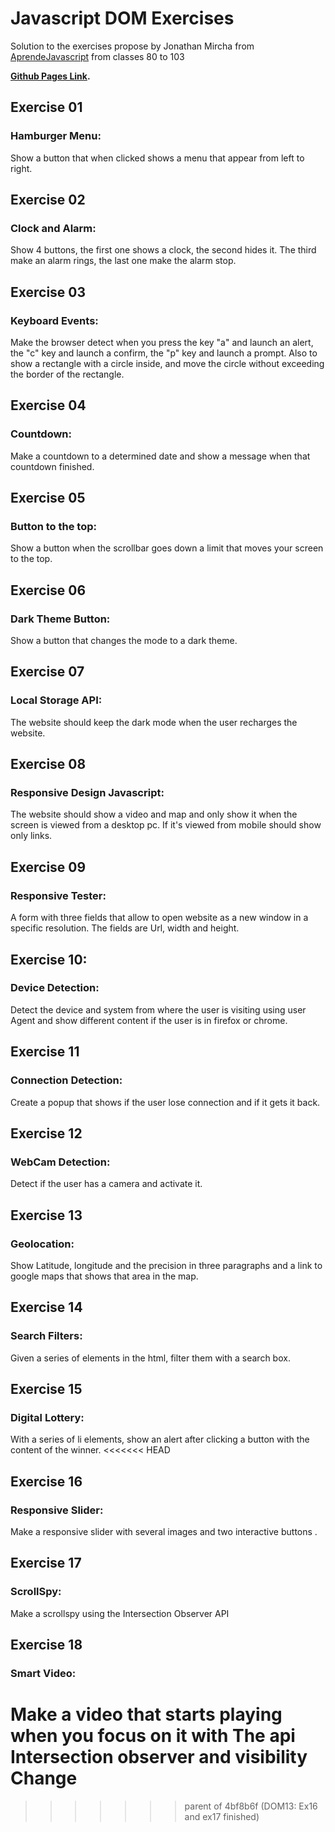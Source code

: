 # Javascript DOM Exercises

Solution to the exercises propose by Jonathan Mircha from [AprendeJavascript](https://aprendejavascript.org/)
from classes 80 to 103

**[Github Pages Link](https://gearyandres94.github.io/domJSExercises/views/).**

## Exercise 01

### Hamburger Menu:

Show a button that when clicked shows a menu that appear from left to right.

## Exercise 02

### Clock and Alarm:

Show 4 buttons, the first one shows a clock, the second hides it. The third make an alarm rings, the last one make the alarm stop.

## Exercise 03

### Keyboard Events:

Make the browser detect when you press the key "a" and launch an alert, the "c" key and launch a confirm, the "p" key and launch a prompt.
Also to show a rectangle with a circle inside, and move the circle without exceeding the border of the rectangle.

## Exercise 04

### Countdown:

Make a countdown to a determined date and show a message when that countdown finished.

## Exercise 05

### Button to the top:

Show a button when the scrollbar goes down a limit that moves your screen to the top.

## Exercise 06

### Dark Theme Button:

Show a button that changes the mode to a dark theme.

## Exercise 07

### Local Storage API:

The website should keep the dark mode when the user recharges the website.

## Exercise 08

### Responsive Design Javascript:

The website should show a video and map and only show it when the screen is viewed from a desktop pc. If it's viewed from mobile should show only links.

## Exercise 09

### Responsive Tester:

A form with three fields that allow to open website as a new window in a specific resolution. The fields are Url, width and height.

## Exercise 10:

### Device Detection:

Detect the device and system from where the user is visiting using user Agent and show different content if the user is in firefox or chrome.

## Exercise 11

### Connection Detection:

Create a popup that shows if the user lose connection and if it gets it back.

## Exercise 12

### WebCam Detection:

Detect if the user has a camera and activate it.

## Exercise 13

### Geolocation:

Show Latitude, longitude and the precision in three paragraphs and a link to google maps that shows that area in the map.

## Exercise 14

### Search Filters:

Given a series of elements in the html, filter them with a search box.

## Exercise 15

### Digital Lottery:

With a series of li elements, show an alert after clicking a button with the content of the winner.
<<<<<<< HEAD

## Exercise 16

### Responsive Slider:

Make a responsive slider with several images and two interactive buttons .

## Exercise 17

### ScrollSpy:

Make a scrollspy using the Intersection Observer API

## Exercise 18

### Smart Video:

# Make a video that starts playing when you focus on it with The api Intersection observer and visibility Change

> > > > > > > parent of 4bf8b6f (DOM13: Ex16 and ex17 finished)
